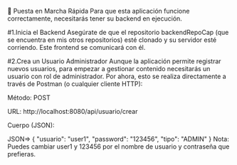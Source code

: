 🚀 Puesta en Marcha Rápida
Para que esta aplicación funcione correctamente, necesitarás tener su backend en ejecución.

#1.Inicia el Backend
Asegúrate de que el repositorio backendRepoCap (que se encuentra en mis otros repositorios) esté clonado y su servidor esté corriendo. Este frontend se comunicará con él.

#2.Crea un Usuario Administrador
Aunque la aplicación permite registrar nuevos usuarios, para empezar a gestionar contenido necesitarás un usuario con rol de administrador. Por ahora, esto se realiza directamente a través de Postman (o cualquier cliente HTTP):

Método: POST

URL: http://localhost:8080/api/usuario/crear

Cuerpo (JSON):

JSON=>
{
  "usuario": "user1",
  "password": "123456",
  "tipo": "ADMIN"
}
Nota: Puedes cambiar user1 y 123456 por el nombre de usuario y contraseña que prefieras.

